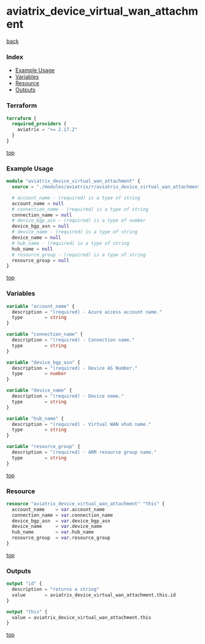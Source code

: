 # aviatrix_device_virtual_wan_attachment

[back](../aviatrix.md)

### Index

- [Example Usage](#example-usage)
- [Variables](#variables)
- [Resource](#resource)
- [Outputs](#outputs)

### Terraform

```terraform
terraform {
  required_providers {
    aviatrix = ">= 2.17.2"
  }
}
```

[top](#index)

### Example Usage

```terraform
module "aviatrix_device_virtual_wan_attachment" {
  source = "./modules/aviatrix/r/aviatrix_device_virtual_wan_attachment"

  # account_name - (required) is a type of string
  account_name = null
  # connection_name - (required) is a type of string
  connection_name = null
  # device_bgp_asn - (required) is a type of number
  device_bgp_asn = null
  # device_name - (required) is a type of string
  device_name = null
  # hub_name - (required) is a type of string
  hub_name = null
  # resource_group - (required) is a type of string
  resource_group = null
}
```

[top](#index)

### Variables

```terraform
variable "account_name" {
  description = "(required) - Azure access account name."
  type        = string
}

variable "connection_name" {
  description = "(required) - Connection name."
  type        = string
}

variable "device_bgp_asn" {
  description = "(required) - Device AS Number."
  type        = number
}

variable "device_name" {
  description = "(required) - Device name."
  type        = string
}

variable "hub_name" {
  description = "(required) - Virtual WAN vhub name."
  type        = string
}

variable "resource_group" {
  description = "(required) - ARM resource group name."
  type        = string
}
```

[top](#index)

### Resource

```terraform
resource "aviatrix_device_virtual_wan_attachment" "this" {
  account_name    = var.account_name
  connection_name = var.connection_name
  device_bgp_asn  = var.device_bgp_asn
  device_name     = var.device_name
  hub_name        = var.hub_name
  resource_group  = var.resource_group
}
```

[top](#index)

### Outputs

```terraform
output "id" {
  description = "returns a string"
  value       = aviatrix_device_virtual_wan_attachment.this.id
}

output "this" {
  value = aviatrix_device_virtual_wan_attachment.this
}
```

[top](#index)